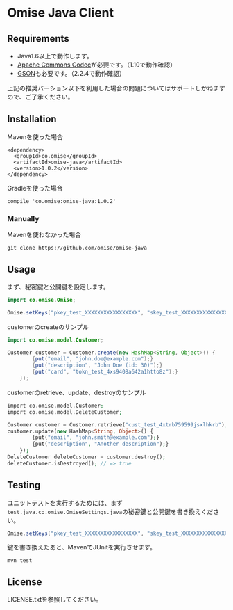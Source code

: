 # Omise Java Client

## Requirements

* Java1.6以上で動作します。
* [Apache Commons Codec](http://commons.apache.org/proper/commons-codec/)が必要です。（1.10で動作確認）
* [GSON](https://code.google.com/p/google-gson/)も必要です。（2.2.4で動作確認）

上記の推奨バーション以下を利用した場合の問題についてはサポートしかねますので、ご了承ください。

## Installation

Mavenを使った場合

```
<dependency>
  <groupId>co.omise</groupId>
  <artifactId>omise-java</artifactId>
  <version>1.0.2</version>
</dependency>
```

Gradleを使った場合

```
compile 'co.omise:omise-java:1.0.2'
```

### Manually

Mavenを使わなかった場合

```
git clone https://github.com/omise/omise-java
```

## Usage

まず、秘密鍵と公開鍵を設定します。

```java
import co.omise.Omise;

Omise.setKeys("pkey_test_XXXXXXXXXXXXXXXXX", "skey_test_XXXXXXXXXXXXXXXXX");
```

customerのcreateのサンプル

```java
import co.omise.model.Customer;

Customer customer = Customer.create(new HashMap<String, Object>() {
		{put("email", "john.doe@example.com");}
		{put("description", "John Doe (id: 30)");}
		{put("card", "tokn_test_4xs9408a642a1htto8z");}
	});
```

customerのretrieve、update、destroyのサンプル

```php
import co.omise.model.Customer;
import co.omise.model.DeleteCustomer;

Customer customer = Customer.retrieve("cust_test_4xtrb759599jsxlhkrb");
customer.update(new HashMap<String, Object>() {
		{put("email", "john.smith@example.com");}
		{put("description", "Another description");}
	});
DeleteCustomer deleteCustomer = customer.destroy();
deleteCustomer.isDestroyed(); // => true
```

## Testing

ユニットテストを実行するためには、まず`test.java.co.omise.OmiseSettings.java`の秘密鍵と公開鍵を書き換えください。

```java
Omise.setKeys("pkey_test_XXXXXXXXXXXXXXXXX", "skey_test_XXXXXXXXXXXXXXXXX");
```

鍵を書き換えたあと、MavenでJUnitを実行させます。

```
mvn test
```

## License

LICENSE.txtを参照してください。

